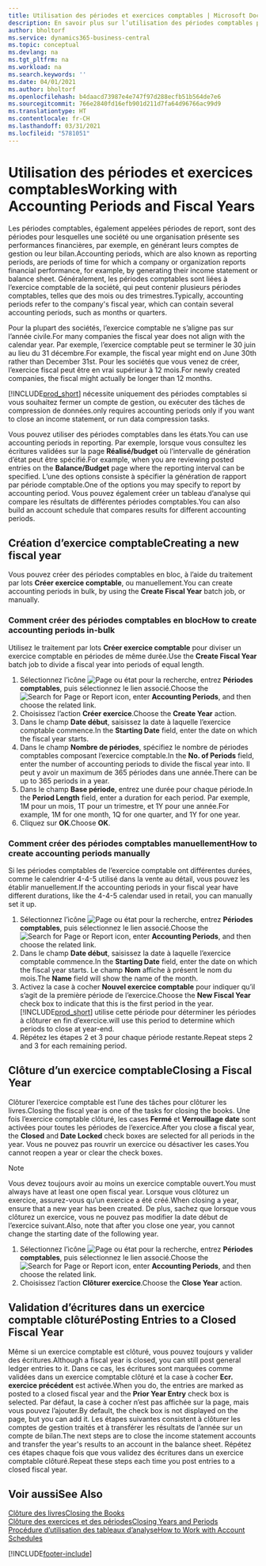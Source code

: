 ```yaml
---
title: Utilisation des périodes et exercices comptables | Microsoft Docs
description: En savoir plus sur l’utilisation des périodes comptables pour définir le moment où votre société fait état de ses performances financières.
author: bholtorf
ms.service: dynamics365-business-central
ms.topic: conceptual
ms.devlang: na
ms.tgt_pltfrm: na
ms.workload: na
ms.search.keywords: ''
ms.date: 04/01/2021
ms.author: bholtorf
ms.openlocfilehash: b4daacd73987e4e747f97d288ecfb51b564de7e6
ms.sourcegitcommit: 766e2840fd16efb901d211d7fa64d96766ac99d9
ms.translationtype: HT
ms.contentlocale: fr-CH
ms.lasthandoff: 03/31/2021
ms.locfileid: "5781051"
---
```

# <a name="working-with-accounting-periods-and-fiscal-years"></a><span data-ttu-id="09c0b-103">Utilisation des périodes et exercices comptables</span><span class="sxs-lookup"><span data-stu-id="09c0b-103">Working with Accounting Periods and Fiscal Years</span></span>

<span data-ttu-id="09c0b-104">Les périodes comptables, également appelées périodes de report, sont des périodes pour lesquelles une société ou une organisation présente ses performances financières, par exemple, en générant leurs comptes de gestion ou leur bilan.</span><span class="sxs-lookup"><span data-stu-id="09c0b-104">Accounting periods, which are also known as reporting periods, are periods of time for which a company or organization reports financial performance, for example, by generating their income statement or balance sheet.</span></span> <span data-ttu-id="09c0b-105">Généralement, les périodes comptables sont liées à l’exercice comptable de la société, qui peut contenir plusieurs périodes comptables, telles que des mois ou des trimestres.</span><span class="sxs-lookup"><span data-stu-id="09c0b-105">Typically, accounting periods refer to the company's fiscal year, which can contain several accounting periods, such as months or quarters.</span></span>

<span data-ttu-id="09c0b-106">Pour la plupart des sociétés, l’exercice comptable ne s’aligne pas sur l’année civile.</span><span class="sxs-lookup"><span data-stu-id="09c0b-106">For many companies the fiscal year does not align with the calendar year.</span></span> <span data-ttu-id="09c0b-107">Par exemple, l’exercice comptable peut se terminer le 30 juin au lieu du 31 décembre.</span><span class="sxs-lookup"><span data-stu-id="09c0b-107">For example, the fiscal year might end on June 30th rather than December 31st.</span></span> <span data-ttu-id="09c0b-108">Pour les sociétés que vous venez de créer, l’exercice fiscal peut être en vrai supérieur à 12 mois.</span><span class="sxs-lookup"><span data-stu-id="09c0b-108">For newly created companies, the fiscal might actually be longer than 12 months.</span></span>  

[!INCLUDE[prod_short](includes/prod_short.md)] <span data-ttu-id="09c0b-109">nécessite uniquement des périodes comptables si vous souhaitez fermer un compte de gestion, ou exécuter des tâches de compression de données.</span><span class="sxs-lookup"><span data-stu-id="09c0b-109">only requires accounting periods only if you want to close an income statement, or run data compression tasks.</span></span> 

<span data-ttu-id="09c0b-110">Vous pouvez utiliser des périodes comptables dans les états.</span><span class="sxs-lookup"><span data-stu-id="09c0b-110">You can use accounting periods in reporting.</span></span> <span data-ttu-id="09c0b-111">Par exemple, lorsque vous consultez les écritures validées sur la page **Réalisé/budget** où l’intervalle de génération d’état peut être spécifié.</span><span class="sxs-lookup"><span data-stu-id="09c0b-111">For example, when you are reviewing posted entries on the **Balance/Budget** page where the reporting interval can be specified.</span></span> <span data-ttu-id="09c0b-112">L’une des options consiste à spécifier la génération de rapport par période comptable.</span><span class="sxs-lookup"><span data-stu-id="09c0b-112">One of the options you may specify to report by accounting period.</span></span> <span data-ttu-id="09c0b-113">Vous pouvez également créer un tableau d’analyse qui compare les résultats de différentes périodes comptables.</span><span class="sxs-lookup"><span data-stu-id="09c0b-113">You can also build an account schedule that compares results for different accounting periods.</span></span>

## <a name="creating-a-new-fiscal-year"></a><span data-ttu-id="09c0b-114">Création d’exercice comptable</span><span class="sxs-lookup"><span data-stu-id="09c0b-114">Creating a new fiscal year</span></span>

<span data-ttu-id="09c0b-115">Vous pouvez créer des périodes comptables en bloc, à l’aide du traitement par lots **Créer exercice comptable**, ou manuellement.</span><span class="sxs-lookup"><span data-stu-id="09c0b-115">You can create accounting periods in bulk, by using the **Create Fiscal Year** batch job, or manually.</span></span>

### <a name="how-to-create-accounting-periods-in-bulk"></a><span data-ttu-id="09c0b-116">Comment créer des périodes comptables en bloc</span><span class="sxs-lookup"><span data-stu-id="09c0b-116">How to create accounting periods in-bulk</span></span>

<span data-ttu-id="09c0b-117">Utilisez le traitement par lots **Créer exercice comptable** pour diviser un exercice comptable en périodes de même durée.</span><span class="sxs-lookup"><span data-stu-id="09c0b-117">Use the **Create Fiscal Year** batch job to divide a fiscal year into periods of equal length.</span></span>  

1. <span data-ttu-id="09c0b-118">Sélectionnez l’icône ![Page ou état pour la recherche](media/ui-search/search_small.png "Icône Page ou état pour la recherche"), entrez **Périodes comptables**, puis sélectionnez le lien associé.</span><span class="sxs-lookup"><span data-stu-id="09c0b-118">Choose the ![Search for Page or Report](media/ui-search/search_small.png "Search for Page or Report icon") icon, enter **Accounting Periods**, and then choose the related link.</span></span>  
2. <span data-ttu-id="09c0b-119">Choisissez l’action **Créer exercice**.</span><span class="sxs-lookup"><span data-stu-id="09c0b-119">Choose the **Create Year** action.</span></span>  <!--What about the Scheduling option? Should we mention that? There's also the Report Output Type field...-->
3. <span data-ttu-id="09c0b-120">Dans le champ **Date début**, saisissez la date à laquelle l’exercice comptable commence.</span><span class="sxs-lookup"><span data-stu-id="09c0b-120">In the **Starting Date** field, enter the date on which the fiscal year starts.</span></span>  
4. <span data-ttu-id="09c0b-121">Dans le champ **Nombre de périodes**, spécifiez le nombre de périodes comptables composant l’exercice comptable.</span><span class="sxs-lookup"><span data-stu-id="09c0b-121">In the **No. of Periods** field, enter the number of accounting periods to divide the fiscal year into.</span></span> <span data-ttu-id="09c0b-122">Il peut y avoir un maximum de 365 périodes dans une année.</span><span class="sxs-lookup"><span data-stu-id="09c0b-122">There can be up to 365 periods in a year.</span></span>  
5. <span data-ttu-id="09c0b-123">Dans le champ **Base période**, entrez une durée pour chaque période.</span><span class="sxs-lookup"><span data-stu-id="09c0b-123">In the **Period Length** field, enter a duration for each period.</span></span> <span data-ttu-id="09c0b-124">Par exemple, 1M pour un mois, 1T pour un trimestre, et 1Y pour une année.</span><span class="sxs-lookup"><span data-stu-id="09c0b-124">For example, 1M for one month, 1Q for one quarter, and 1Y for one year.</span></span>  
6. <span data-ttu-id="09c0b-125">Cliquez sur **OK**.</span><span class="sxs-lookup"><span data-stu-id="09c0b-125">Choose **OK**.</span></span>  

### <a name="how-to-create-accounting-periods-manually"></a><span data-ttu-id="09c0b-126">Comment créer des périodes comptables manuellement</span><span class="sxs-lookup"><span data-stu-id="09c0b-126">How to create accounting periods manually</span></span>

<span data-ttu-id="09c0b-127">Si les périodes comptables de l’exercice comptable ont différentes durées, comme le calendrier 4-4-5 utilisé dans la vente au détail, vous pouvez les établir manuellement.</span><span class="sxs-lookup"><span data-stu-id="09c0b-127">If the accounting periods in your fiscal year have different durations, like the 4-4-5 calendar used in retail, you can manually set it up.</span></span>  
  
1. <span data-ttu-id="09c0b-128">Sélectionnez l’icône ![Page ou état pour la recherche](media/ui-search/search_small.png "Icône Page ou état pour la recherche"), entrez **Périodes comptables**, puis sélectionnez le lien associé.</span><span class="sxs-lookup"><span data-stu-id="09c0b-128">Choose the ![Search for Page or Report](media/ui-search/search_small.png "Search for Page or Report icon") icon, enter **Accounting Periods**, and then choose the related link.</span></span>  
2. <span data-ttu-id="09c0b-129">Dans le champ **Date début**, saisissez la date à laquelle l’exercice comptable commence.</span><span class="sxs-lookup"><span data-stu-id="09c0b-129">In the **Starting Date** field, enter the date on which the fiscal year starts.</span></span> <span data-ttu-id="09c0b-130">Le champ **Nom** affiche à présent le nom du mois.</span><span class="sxs-lookup"><span data-stu-id="09c0b-130">The **Name** field will show the name of the month.</span></span>  
3. <span data-ttu-id="09c0b-131">Activez la case à cocher **Nouvel exercice comptable** pour indiquer qu’il s’agit de la première période de l’exercice.</span><span class="sxs-lookup"><span data-stu-id="09c0b-131">Choose the **New Fiscal Year** check box to indicate that this is the first period in the year.</span></span> [!INCLUDE[prod_short](includes/prod_short.md)] <span data-ttu-id="09c0b-132">utilise cette période pour déterminer les périodes à clôturer en fin d’exercice.</span><span class="sxs-lookup"><span data-stu-id="09c0b-132">will use this period to determine which periods to close at year-end.</span></span>
4. <span data-ttu-id="09c0b-133">Répétez les étapes 2 et 3 pour chaque période restante.</span><span class="sxs-lookup"><span data-stu-id="09c0b-133">Repeat steps 2 and 3 for each remaining period.</span></span>  

## <a name="closing-a-fiscal-year"></a><span data-ttu-id="09c0b-134">Clôture d’un exercice comptable</span><span class="sxs-lookup"><span data-stu-id="09c0b-134">Closing a Fiscal Year</span></span>

<span data-ttu-id="09c0b-135">Clôturer l’exercice comptable est l’une des tâches pour clôturer les livres.</span><span class="sxs-lookup"><span data-stu-id="09c0b-135">Closing the fiscal year is one of the tasks for closing the books.</span></span> <span data-ttu-id="09c0b-136">Une fois l’exercice comptable clôturé, les cases **Fermé** et **Verrouillage date** sont activées pour toutes les périodes de l’exercice.</span><span class="sxs-lookup"><span data-stu-id="09c0b-136">After you close a fiscal year, the **Closed** and **Date Locked** check boxes are selected for all periods in the year.</span></span> <span data-ttu-id="09c0b-137">Vous ne pouvez pas rouvrir un exercice ou désactiver les cases.</span><span class="sxs-lookup"><span data-stu-id="09c0b-137">You cannot reopen a year or clear the check boxes.</span></span>

> [!NOTE]  
> <span data-ttu-id="09c0b-138">Vous devez toujours avoir au moins un exercice comptable ouvert.</span><span class="sxs-lookup"><span data-stu-id="09c0b-138">You must always have at least one open fiscal year.</span></span> <span data-ttu-id="09c0b-139">Lorsque vous clôturez un exercice, assurez-vous qu’un exercice a été créé.</span><span class="sxs-lookup"><span data-stu-id="09c0b-139">When closing a year, ensure that a new year has been created.</span></span> <span data-ttu-id="09c0b-140">De plus, sachez que lorsque vous clôturez un exercice, vous ne pouvez pas modifier la date début de l’exercice suivant.</span><span class="sxs-lookup"><span data-stu-id="09c0b-140">Also, note that after you close one year, you cannot change the starting date of the following year.</span></span>

1. <span data-ttu-id="09c0b-141">Sélectionnez l’icône ![Page ou état pour la recherche](media/ui-search/search_small.png "Icône Page ou état pour la recherche"), entrez **Périodes comptables**, puis sélectionnez le lien associé.</span><span class="sxs-lookup"><span data-stu-id="09c0b-141">Choose the ![Search for Page or Report](media/ui-search/search_small.png "Search for Page or Report icon") icon, enter **Accounting Periods**, and then choose the related link.</span></span>  
2. <span data-ttu-id="09c0b-142">Choisissez l’action **Clôturer exercice**.</span><span class="sxs-lookup"><span data-stu-id="09c0b-142">Choose the **Close Year** action.</span></span>  

## <a name="posting-entries-to-a-closed-fiscal-year"></a><span data-ttu-id="09c0b-143">Validation d’écritures dans un exercice comptable clôturé</span><span class="sxs-lookup"><span data-stu-id="09c0b-143">Posting Entries to a Closed Fiscal Year</span></span>

<span data-ttu-id="09c0b-144">Même si un exercice comptable est clôturé, vous pouvez toujours y valider des écritures.</span><span class="sxs-lookup"><span data-stu-id="09c0b-144">Although a fiscal year is closed, you can still post general ledger entries to it.</span></span> <span data-ttu-id="09c0b-145">Dans ce cas, les écritures sont marquées comme validées dans un exercice comptable clôturé et la case à cocher **Ecr. exercice précédent** est activée.</span><span class="sxs-lookup"><span data-stu-id="09c0b-145">When you do, the entries are marked as posted to a closed fiscal year and the **Prior Year Entry** check box is selected.</span></span> <span data-ttu-id="09c0b-146">Par défaut, la case à cocher n’est pas affichée sur la page, mais vous pouvez l’ajouter.</span><span class="sxs-lookup"><span data-stu-id="09c0b-146">By default, the check box is not displayed on the page, but you can add it.</span></span> <span data-ttu-id="09c0b-147">Les étapes suivantes consistent à clôturer les comptes de gestion traités et à transférer les résultats de l’année sur un compte de bilan.</span><span class="sxs-lookup"><span data-stu-id="09c0b-147">The next steps are to close the income statement accounts and transfer the year's results to an account in the balance sheet.</span></span> <span data-ttu-id="09c0b-148">Répétez ces étapes chaque fois que vous validez des écritures dans un exercice comptable clôturé.</span><span class="sxs-lookup"><span data-stu-id="09c0b-148">Repeat these steps each time you post entries to a closed fiscal year.</span></span>

## <a name="see-also"></a><span data-ttu-id="09c0b-149">Voir aussi</span><span class="sxs-lookup"><span data-stu-id="09c0b-149">See Also</span></span>

[<span data-ttu-id="09c0b-150">Clôture des livres</span><span class="sxs-lookup"><span data-stu-id="09c0b-150">Closing the Books</span></span>](year-close-books.md)  
[<span data-ttu-id="09c0b-151">Clôture des exercices et des périodes</span><span class="sxs-lookup"><span data-stu-id="09c0b-151">Closing Years and Periods</span></span>](year-close-years-periods.md)  
[<span data-ttu-id="09c0b-152">Procédure d’utilisation des tableaux d’analyse</span><span class="sxs-lookup"><span data-stu-id="09c0b-152">How to Work with Account Schedules</span></span>](bi-how-work-account-schedule.md)  


[!INCLUDE[footer-include](includes/footer-banner.md)]